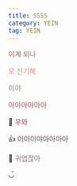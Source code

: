 ```yaml
---
title: SSSS
category: YEIN
tag: YEIN
---
```


<span style="color:#A05A54">이게 되나</span>

<span style="color:#C99385">오 신기해</span>

<span style="color:#86937A">이야</span>

<span style="color:#A95762">아아아아아아</span>

&#129300; <span style="color:#984356">우와</span>

&#128077; <span style="color:#624D56">이이이야아아아아</span>

&#128032; <span style="color:#8A747C">귀엽잖아</span>

◡̈
